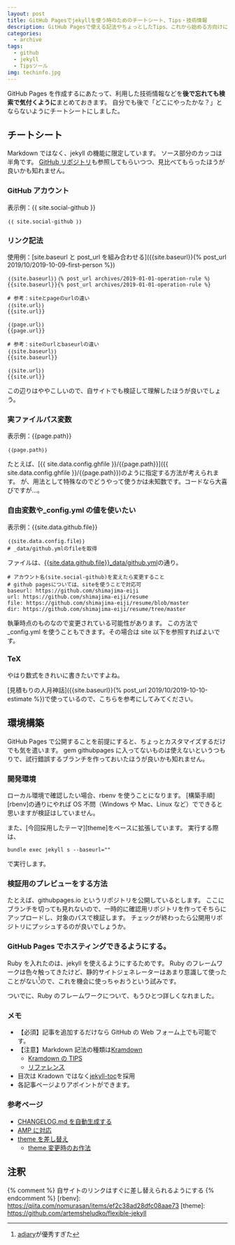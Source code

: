 ```yaml
---
layout: post
title: GitHub Pagesでjekyllを使う時のためのチートシート、Tips・技術情報
description: GitHub Pagesで使える記法やちょっとしたTips、これから始める方向けに環境構築を残します。
categories:
  - archive
tags:
  - github
  - jekyll
  - Tipsツール
img: techinfo.jpg
---
```


GitHub Pages を作成するにあたって、利用した技術情報などを**後で忘れても検索で気付くように**まとめておきます。
自分でも後で「どこにやったかな？」とならないようにチートシートにしました。

## チートシート

Markdown ではなく、jekyll の機能に限定しています。
ソース部分のカッコは半角です。
[GitHub リポジトリ]({{site.data.github.url}})も参照してもらいつつ、見比べてもらったほうが良いかも知れません。

### GitHub アカウント

表示例：{{ site.social-github }}

```
｛｛ site.social-github ｝｝
```

### リンク記法

使用例：[site.baseurl と post_url を組み合わせる]({{site.baseurl}}{% post_url 2019/10/2019-10-09-first-person %})

```
｛｛site.baseurl｝｝｛% post_url archives/2019-01-01-operation-rule %｝
{{site.baseurl}}{% post_url archives/2019-01-01-operation-rule %}

# 参考：siteとpageのurlの違い
｛｛site.url｝｝
{{site.url}}

｛｛page.url｝｝
{{page.url}}

# 参考：siteのurlとbaseurlの違い
｛｛site.baseurl｝｝
{{site.baseurl}}

｛｛site.url｝｝
{{site.url}}

```

この辺りはややこしいので、自サイトでも検証して理解したほうが良いでしょう。

### 実ファイルパス変数

表示例：{{page.path}}

```
｛｛page.path｝｝
```

たとえば、[{{ site.data.config.ghfile }}/{{page.path}}]({{ site.data.config.ghfile }}/{{page.path}})のように指定する方法が考えられます。
が、用法として特殊なのでどうやって使うかは未知数です。コードなら大喜びですが…。

### 自由変数や\_config.yml の値を使いたい

表示例：{{site.data.github.file}}

```
｛｛site.data.config.file｝｝
# _data/github.ymlのfileを取得
```

ファイルは、[{{site.data.github.file}}\_data/github.yml]({{site.data.github.file}}/_data/github.yml)の通り。

```
# アカウント名(site.social-github)を変えたら変更すること
# github pagesについては、siteを使うことで対応可
baseurl: https://github.com/shimajima-eiji
url: https://github.com/shimajima-eiji/resume
file: https://github.com/shimajima-eiji/resume/blob/master
dir: https://github.com/shimajima-eiji/resume/tree/master
```

執筆時点のものなので変更されている可能性があります。
この方法で\_config.yml を使うこともできます。その場合は site 以下を参照すればよいです。

### TeX

やはり数式をきれいに書きたいですよね。

[見積もりの人月神話]({{site.baseurl}}{% post_url 2019/10/2019-10-10-estimate %})で使っているので、こちらを参考にしてみてください。

## 環境構築

GitHub Pages で公開することを前提にすると、ちょっとカスタマイズするだけでも気を遣います。
gem githubpages に入ってないものは使えないというつもりで、試行錯誤するブランチを作っておいたほうが良いかも知れません。

### 開発環境

ローカル環境で確認したい場合、rbenv を使うことになります。
[構築手順][rbenv]の通りにやれば OS 不問（Windows や Mac、Linux など）でできると思いますが検証はしていません。

また、[今回採用したテーマ][theme]をベースに拡張しています。
実行する際は、

```
bundle exec jekyll s --baseurl=""
```

で実行します。

### 検証用のプレビューをする方法

たとえば、githubpages.io というリポジトリを公開しているとします。
ここにブランチを切っても見れないので、一時的に確認用リポジトリを作ってそちらにアップロードし、対象のパスで検証します。
チェックが終わったら公開用リポジトリにプッシュするのが良いでしょうか。

### GitHub Pages でホスティングできるようにする。

Ruby を入れたのは、jekyll を使えるようにするためです。
Ruby のフレームワークは色々触ってきたけど、静的サイトジェネレーターはあまり意識して使ったことがない[^1]ので、これを機会に使っちゃおうという試みです。

ついでに、Ruby のフレームワークについて、もうひとつ詳しくなれました。

### メモ

- 【必須】記事を追加するだけなら GitHub の Web フォーム上でも可能です。
- 【注意】Markdown 記法の種類は[Kramdown](http://chirimenmonster.github.io/2016/01/28/tips-jekyll.html)
  - [Kramdown の TIPS](https://rcmdnk.com/blog/2013/10/12/blog-octopress-kramdown/)
  - [リファレンス](http://mae0003.github.io/markdown/2015/06/21/kramdownRefference)
- 目次は Kradown ではなく[jekyll-toc](https://github.com/allejo/jekyll-toc)を採用
- 各記事ページよりアポイントができます。

### 参考ページ

- [CHANGELOG.md を自動生成する](https://github.com/github-changelog-generator/github-changelog-generator)
- [AMP に対応](https://github.com/juusaw/amp-jekyll/)
- [theme を差し替え](http://jekyllthemes.org/)
  - [theme 変更時のお作法](https://e-joint.jp/321/)

## 注釈

[^1]: [adiary](https://adiary.org/)が優秀すぎた

{% comment %} 自サイトのリンクはすぐに差し替えられるようにする {% endcomment %}
[rbenv]: https://qiita.com/nomurasan/items/ef2c38ad28dfc08aae73
[theme]: https://github.com/artemsheludko/flexible-jekyll

